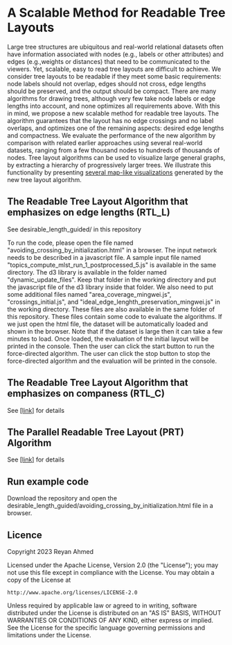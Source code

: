 # A Scalable Method for Readable Tree Layouts

Large tree structures are ubiquitous and real-world relational datasets often have information associated with nodes (e.g., labels or other attributes) and edges (e.g.,weights or distances) that need to be communicated to the viewers. Yet, scalable, easy to read tree layouts are difficult to achieve. We consider tree layouts to be readable if they meet some basic requirements: node labels should not overlap, edges should not cross, edge lengths should be preserved, and the output should be compact. There are many algorithms for drawing trees, although very few take node labels or edge lengths into account, and none optimizes all requirements above. With this in mind, we propose a new scalable method for readable tree layouts. The algorithm guarantees that the layout has no edge crossings and no label overlaps, and optimizes one of the remaining aspects: desired edge lengths and compactness. We evaluate the performance of the new algorithm by comparison with related earlier approaches using several real-world datasets, ranging from a few thousand nodes to hundreds of thousands of nodes. Tree layout algorithms can be used to visualize large general graphs, by extracting a hierarchy of progressively larger trees. We illustrate this functionality by presenting [several map-like visualizations](https://tiga1231.github.io/zmlt/demo/overview.html) generated by the new tree layout algorithm.

## The Readable Tree Layout Algorithm that emphasizes on edge lengths (RTL_L)
See desirable_length_guided/ in this repository

To run the code, please open the file named "avoiding_crossing_by_initialization.html" in a browser. The input network needs to be described in a javascript file. A sample input file named "topics_compute_mlst_run_1_postprocessed_5.js" is available in the same directory. The d3 library is available in the folder named "dynamic_update_files". Keep that folder in the working directory and put the javascript file of the d3 library inside that folder. We also need to put some additional files named "area_coverage_mingwei.js", "crossings_initial.js", and "ideal_edge_lenghth_preservation_mingwei.js" in the working directory. These files are also available in the same folder of this repository. These files contain some code to evaluate the algorithms. If we just open the html file, the dataset will be automatically loaded and shown in the browser. Note that if the dataset is large then it can take a few minutes to load. Once loaded, the evaluation of the initial layout will be printed in the console. Then the user can click the start button to run the force-directed algorithm. The user can click the stop button to stop the force-directed algorithm and the evaluation will be printed in the console.

## The Readable Tree Layout Algorithm that emphasizes on companess (RTL_C)
See [[link]](https://github.com/tiga1231/zmlt/) for details

## The Parallel Readable Tree Layout (PRT) Algorithm
See [[link]](https://github.com/khaled-rahman/BatchTree) for details

## Run example code

Download the repository and open the desirable_length_guided/avoiding_crossing_by_initialization.html file in a browser.

## Licence

Copyright 2023 Reyan Ahmed

Licensed under the Apache License, Version 2.0 (the "License");
you may not use this file except in compliance with the License.
You may obtain a copy of the License at

    http://www.apache.org/licenses/LICENSE-2.0

Unless required by applicable law or agreed to in writing, software
distributed under the License is distributed on an "AS IS" BASIS,
WITHOUT WARRANTIES OR CONDITIONS OF ANY KIND, either express or implied.
See the License for the specific language governing permissions and
limitations under the License.
